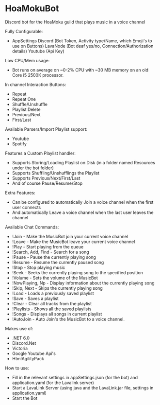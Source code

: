 # HoaMokuBot
Discord bot for the HoaMoku guild that plays music in a voice channel

Fully Configurable:
- AppSettings 
	Discord (Bot Token, Activity type/Name, which Emoji's to use on Buttons)
	LavaNode (Bot deaf yes/no, Connection/Authorization details)
	Youtube (Api Key)

Low CPU/Mem usage:
- Bot runs on average on ~0-2% CPU with ~30 MB memory on an old Core i5 2500K processor.


In channel Interaction Buttons:
- Repeat
- Repeat One
- Shuffle/Unshuffle
- Playlist Delete
- Previous/Next
- First/Last


Available Parsers/Import Playlist support:
- Youtube
- Spotify


Features a Custom Playlist handler:
- Supports Storing/Loading Playlist on Disk (in a folder named Resources under the bot folder)
- Supports Shuffling/Unshufflings the Playlist
- Supports Previous/Next/First/Last
- And of course Pause/Resume/Stop


Extra Features:
- Can be configured to automatically Join a voice channel when the first user connects
- And automatically Leave a voice channel when the last user leaves the channel


Available Chat Commands:
- !Join - Make the MusicBot join your current voice channel
- !Leave - Make the MusicBot leave your current voice channel
- !Play - Start playing from the queue
- !Search, Add, Find - Search for a song
- !Pause - Pause the currently playing song
- !Resume - Resume the currently paused song
- !Stop - Stop playing music
- !Seek - Seeks the currently playing song to the specified position
- !Volume - Sets the volume of the MusicBot
- !NowPlaying, Np - Display information about the currently playing song
- !Skip, Next - Skips the currently playing song
- !Load - Loads a previously saved playlist
- !Save - Saves a playlist
- !Clear - Clear all tracks from the playlist
- !Playlists - Shows all the saved playlists
- !Songs - Displays all songs in current playlist
- !AutoJoin - Auto Join's the MusicBot to a voice channel.

Makes use of:
- .NET 6.0
- Discord.Net
- Victoria
- Google Youtube Api's
- HtmlAgilityPack

How to use:
- Fill in the relevant settings in appSettings.json (for the bot) and application.yaml (for the Lavalink server)
- Start a LavaLink Server (using java and the LavaLink.jar file, settings in application.yaml)
- Start the Bot
